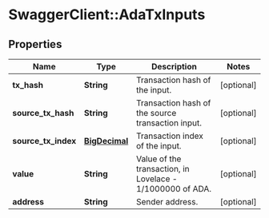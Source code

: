 # SwaggerClient::AdaTxInputs

## Properties
Name | Type | Description | Notes
------------ | ------------- | ------------- | -------------
**tx_hash** | **String** | Transaction hash of the input. | [optional] 
**source_tx_hash** | **String** | Transaction hash of the source transaction input. | [optional] 
**source_tx_index** | [**BigDecimal**](BigDecimal.md) | Transaction index of the input. | [optional] 
**value** | **String** | Value of the transaction, in Lovelace - 1/1000000 of ADA. | [optional] 
**address** | **String** | Sender address. | [optional] 

